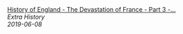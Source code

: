 <!--2024-07-21 00:21:39-->
<div class="yb">
  <a class="nodecor" href="/index.html?istoriya/history_of_england_-_the_devastation_of_france_-_part_3_-_extra_history">
    <img class="preview" data-videoid="JWuxh-e87dg" src="https://i.ytimg.com/vi/JWuxh-e87dg/hqdefault.jpg" align="middle" alt="">
  </a>
  <div class="inlbl text">
    <a class="nodecor" href="/index.html?istoriya/history_of_england_-_the_devastation_of_france_-_part_3_-_extra_history">History of England - The Devastation of France - Part 3 -...</a><br>
    <i class="smaller2">Extra History</i><br>
    <i class="smaller3">2019-06-08</i>
  </div>
</div>

